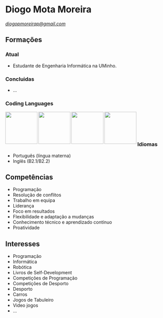 # Diogo Mota Moreira

*diogopmoreirap@gmail.com*

## Formações
### Atual
- Estudante de Engenharia Informática na UMinho.
### Concluidas
- ...

### Coding Languages
<img align="left" height="100px" width="100px" src="https://cdn.jsdelivr.net/gh/devicons/devicon@latest/icons/html5/html5-original-wordmark.svg" />
<img align="left" height="100px" width="100px" src="https://cdn.jsdelivr.net/gh/devicons/devicon@latest/icons/css3/css3-original-wordmark.svg" />
<img align="left" height="100px" width="100px" src="https://cdn.jsdelivr.net/gh/devicons/devicon@latest/icons/haskell/haskell-original.svg" />
<img align="left" height="100px" width="100px" src="https://cdn.jsdelivr.net/gh/devicons/devicon@latest/icons/c/c-original.svg" />
<br><br><br><br>

### Idiomas
- Português (língua materna)
- Inglês (B2.1/B2.2)

## Competências 
- Programação
- Resolução de conflitos
- Trabalho em equipa
- Liderança
- Foco em resultados
- Flexibilidade e adaptação a mudanças
- Conhecimento técnico e aprendizado contínuo
- Proatividade

## Interesses
- Programação
- Informática
- Robótica
- Livros de Self-Development
- Competições de Programação
- Competições de Desporto
- Desporto
- Carros
- Jogos de Tabuleiro
- Video jogos
- ...


